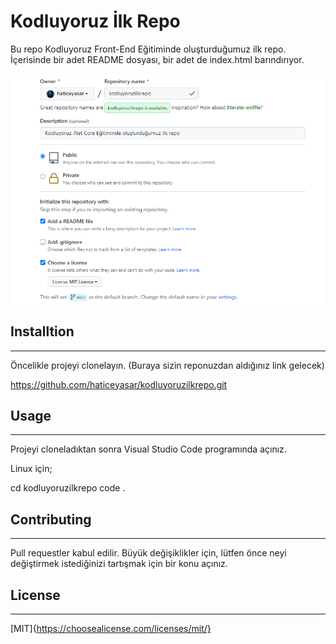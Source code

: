 # Kodluyoruz İlk Repo 

Bu repo Kodluyoruz Front-End Eğitiminde oluşturduğumuz ilk repo. İçerisinde bir adet README dosyası, bir adet de index.html barındırıyor.

![Resim](https://github.com/haticeyasar/kodluyoruzilkrepo/blob/d71b289829f74b52cac7f3e2bae5d5637f76d61f/resim.PNG)

## Installtion
--------------------------
Öncelikle projeyi clonelayın. (Buraya sizin reponuzdan aldığınız link gelecek)

https://github.com/haticeyasar/kodluyoruzilkrepo.git

## Usage
--------------------------
Projeyi cloneladıktan sonra Visual Studio Code programında açınız.

Linux için;

cd kodluyoruzilkrepo
code .


## Contributing
------------------------------
Pull requestler kabul edilir. Büyük değişiklikler için, lütfen önce neyi değiştirmek istediğinizi tartışmak için bir konu açınız.

## License
-----------------------
[MIT]{https://choosealicense.com/licenses/mit/}